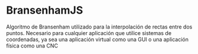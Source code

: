 # BransenhamJS
Algoritmo de Bransenham utilizado para la interpolación de rectas entre dos puntos. Necesario para cualquier aplicación que utilice sistemas de coordenadas, ya sea una aplicación virtual como una GUI o una aplicación física como una CNC
